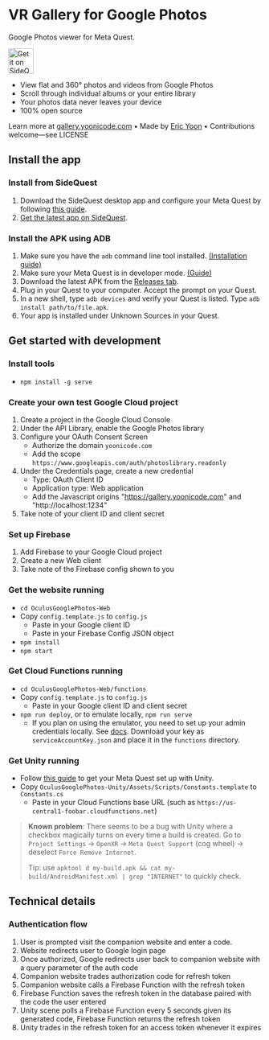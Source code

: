 # VR Gallery for Google Photos
Google Photos viewer for Meta Quest.

[<img src="https://gallery.yoonicode.com/resources/sidequest-badge.png" alt="Get it on SideQuest" height="50px">](https://gallery.yoonicode.com/resources/sidequest-badge.png)


- View flat and 360° photos and videos from Google Photos
- Scroll through individual albums or your entire library
- Your photos data never leaves your device
- 100% open source

Learn more at [gallery.yoonicode.com](https://gallery.yoonicode.com) • Made by [Eric Yoon](https://yoonicode.com) • Contributions welcome—see LICENSE
## Install the app
### Install from SideQuest
1. Download the SideQuest desktop app and configure your Meta Quest by following [this guide](https://sidequestvr.com/setup-howto).
2. [Get the latest app on SideQuest](https://sidequestvr.com/app/16980/vr-gallery-for-google-photos).

### Install the APK using ADB
1. Make sure you have the `adb` command line tool installed. [(Installation guide)](https://www.xda-developers.com/install-adb-windows-macos-linux/)
2. Make sure your Meta Quest is in developer mode. [(Guide)](https://learn.adafruit.com/sideloading-on-oculus-quest/enable-developer-mode)
3. Download the latest APK from the [Releases tab](https://github.com/ericyoondotcom/OculusGooglePhotos/releases/latest).
4. Plug in your Quest to your computer. Accept the prompt on your Quest.
5. In a new shell, type `adb devices` and verify your Quest is listed. Type `adb install path/to/file.apk`.
6. Your app is installed under Unknown Sources in your Quest. 

## Get started with development
### Install tools
- `npm install -g serve`

### Create your own test Google Cloud project
1. Create a project in the Google Cloud Console
2. Under the API Library, enable the Google Photos library
3. Configure your OAuth Consent Screen
    - Authorize the domain `yoonicode.com`
    - Add the scope `https://www.googleapis.com/auth/photoslibrary.readonly`
4. Under the Credentials page, create a new credential
    - Type: OAuth Client ID
    - Application type: Web application
    - Add the Javascript origins "https://gallery.yoonicode.com" and "http://localhost:1234"
5. Take note of your client ID and client secret

### Set up Firebase
1. Add Firebase to your Google Cloud project
2. Create a new Web client
3. Take note of the Firebase config shown to you

### Get the website running
- `cd OculusGooglePhotos-Web`
- Copy `config.template.js` to `config.js`
    - Paste in your Google client ID
    - Paste in your Firebase Config JSON object
- `npm install`
- `npm start`

### Get Cloud Functions running
- `cd OculusGooglePhotos-Web/functions`
- Copy `config.template.js` to `config.js`
    - Paste in your Google client ID and client secret
- `npm run deploy`, or to emulate locally, `npm run serve`
    - If you plan on using the emulator, you need to set up your admin credentials locally. See [docs](https://firebase.google.com/docs/functions/local-emulator#set_up_admin_credentials_optional). Download your key as `serviceAccountKey.json` and place it in the `functions` directory.

### Get Unity running
- Follow [this guide](https://developer.oculus.com/documentation/unity/unity-gs-overview/) to get your Meta Quest set up with Unity.
- Copy `OculusGooglePhotos-Unity/Assets/Scripts/Constants.template` to `Constants.cs`
    - Paste in your Cloud Functions base URL (such as `https://us-central1-foobar.cloudfunctions.net`)

> **Known problem**: There seems to be a bug with Unity where a checkbox magically turns on every time a build is created. Go to `Project Settings` -> `OpenXR` -> `Meta Quest Support` (cog wheel) -> deselect `Force Remove Internet`.
> 
> Tip: use `apktool d my-build.apk && cat my-build/AndroidManifest.xml | grep "INTERNET"` to quickly check.
## Technical details

### Authentication flow

1. User is prompted visit the companion website and enter a code.
2. Website redirects user to Google login page
3. Once authorized, Google redirects user back to companion website with a query parameter of the auth code
4. Companion website trades authorization code for refresh token
5. Companion website calls a Firebase Function with the refresh token
6. Firebase Function saves the refresh token in the database paired with the code the user entered
7. Unity scene polls a Firebase Function every 5 seconds given its generated code, Firebase Function returns the refresh token
8. Unity trades in the refresh token for an access token whenever it expires
